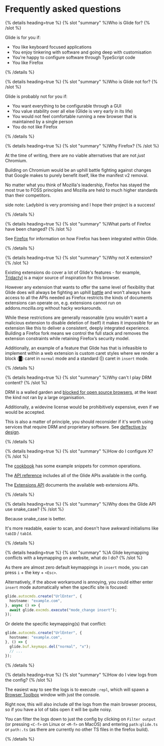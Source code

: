 # Frequently asked questions

{% details heading=true %} {% slot "summary" %}Who is Glide for?
{% /slot %}

Glide is for you if:

- You like keyboard focused applications
- You enjoy tinkering with software and going deep with customisation
- You're happy to configure software through TypeScript code
- You like Firefox

{% /details %}

{% details heading=true %} {% slot "summary" %}Who is Glide not for?
{% /slot %}

Glide is probably not for you if:

- You want everything to be configurable through a GUI
- You value stability over all else (Glide is very early in its life)
- You would not feel comfortable running a new browser that is maintained by a single person
- You do not like Firefox

{% /details %}

{% details heading=true %} {% slot "summary" %}Why Firefox?
{% /slot %}

At the time of writing, there are no viable alternatives that are not _just_ Chromium.

Building on Chromium would be an uphill battle fighting against changes that Google makes to purely benefit itself, like the manifest v2 removal.

No matter what you think of Mozilla's leadership, Firefox has stayed the most true to FOSS principles and Mozilla are held to much higher standards than their competitors.

side note: Ladybird is very promising and I hope their project is a success!

{% /details %}

{% details heading=true %} {% slot "summary" %}What parts of Firefox have been changed?
{% /slot %}

See [Firefox](firefox.md) for information on how Firefox has been integrated within Glide.

{% /details %}

{% details heading=true %} {% slot "summary" %}Why not X extension?
{% /slot %}

Existing extensions do cover a lot of Glide's features - for example, [Tridactyl](https://github.com/tridactyl/tridactyl) is a major source of inspiration for this browser.

However any extension that wants to offer the same level of flexibility that Glide does will always be fighting an uphill [battle](https://github.com/tridactyl/tridactyl/issues/1800) and won't always have access to all the APIs needed as Firefox restricts the kinds of documents extensions can operate on, e.g. extensions cannot run on addons.mozilla.org without hacky workarounds.

While these restrictions are generally reasonable (you wouldn't want a malicious extension to disable deletion of itself) it makes it impossible for an extension like this to deliver a consistent, deeply integrated experience. Building a Firefox fork means we control the full stack and removes the extension constraints while retaining Firefox’s security model.

Additionally, an example of a feature that Glide has that is infeasible to implement within a web extension is custom caret styles where we render a block (█) caret in `normal` mode and a standard (|) caret in `insert` mode.

{% /details %}

{% details heading=true %} {% slot "summary" %}Why can't I play DRM content?
{% /slot %}

DRM is a walled garden and [blocked for open source browsers](https://blog.samuelmaddock.com/posts/google-widevine-blocked-my-browser/), at the least the kind not ran by a large organisation.

Additionally, a widevine license would be prohibitively expensive, even if we would be accepted.

This is also a matter of principle, you should reconsider if it's worth using services that require DRM and proprietary software. See [deffective by design](https://www.defectivebydesign.org/).

{% /details %}

{% details heading=true %} {% slot "summary" %}How do I configure X?
{% /slot %}

The [cookbook](cookbook.md) has some example snippets for common operations.

The [API reference](api.md) includes all of the Glide APIs available in the config.

The [Extensions API](extensions.md) documents the available web extensions APIs.

{% /details %}

{% details heading=true %} {% slot "summary" %}Why does the Glide API use snake_case?
{% /slot %}

Because snake_case is better.

It's more readable, easier to scan, and doesn't have awkward initialisms like `tabID` / `tabId`.

{% /details %}

{% details heading=true %} {% slot "summary" %}A Glide keymapping conflicts with a keymapping on a website, what do I do?
{% /slot %}

As there are almost zero default keymappings in `insert` mode, you can press `i` + the key + `<Esc>`.

Alternatively, if the above workaround is annoying, you could either enter `insert` mode automatically when the specific site is focused:

```typescript
glide.autocmds.create("UrlEnter", {
  hostname: "example.com",
}, async () => {
  await glide.excmds.execute("mode_change insert");
});
```

Or delete the specific keymapping(s) that conflict:

```typescript
glide.autocmds.create("UrlEnter", {
  hostname: "example.com",
}, () => {
  glide.buf.keymaps.del("normal", "x");
  // ...
});
```

{% /details %}

{% details heading=true %} {% slot "summary" %}How do I view logs from the config?
{% /slot %}

The easiest way to see the logs is to execute `:repl`, which will spawn a [Browser Toolbox](https://firefox-source-docs.mozilla.org/devtools-user/browser_toolbox/index.html) window with just the console.

Right now, this will also include _all_ the logs from the main browser process, so if you have a lot of tabs open it will be quite noisy.

You can filter the logs down to just the config by clicking on `Filter output` (or pressing `<C-f>` on Linux or `<M-f>` on MacOS) and entering `path:glide.ts` or `path:.ts` (as there are currently no other TS files in the firefox build).

{% /details %}

